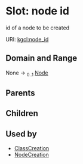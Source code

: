 
# Slot: node id


id of a node to be created

URI: [kgcl:node_id](http://w3id.org/kgcl_schema/node_id)


## Domain and Range

None &#8594;  <sub>0..1</sub> [Node](Node.md)

## Parents


## Children


## Used by

 * [ClassCreation](ClassCreation.md)
 * [NodeCreation](NodeCreation.md)
